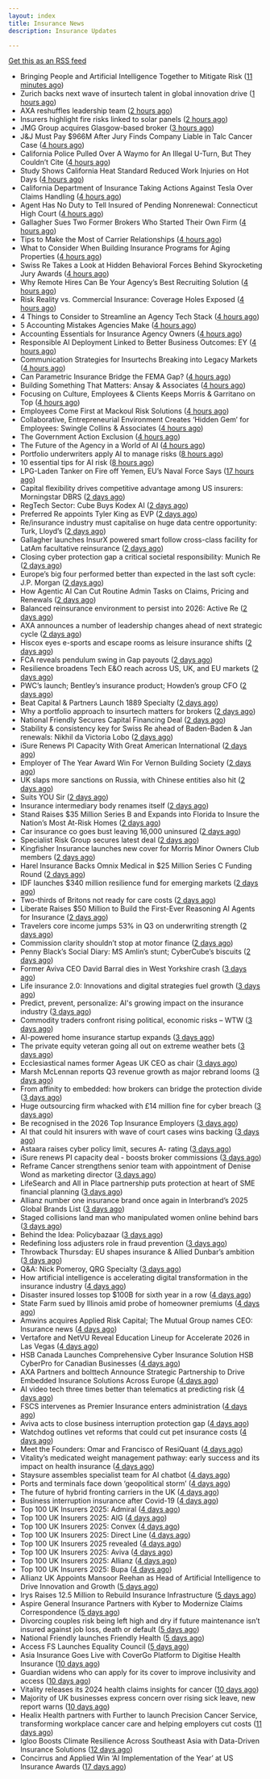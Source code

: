 ```yaml
---
layout: index
title: Insurance News
description: Insurance Updates

---
```


[Get this as an RSS feed](/insurance.rss)

<!-- news_marker starts -->
- Bringing People and Artificial Intelligence Together to Mitigate Risk ([11 minutes ago](https://www.insurancejournal.com/magazines/mag-features/2025/10/20/844004.htm))
- Zurich backs next wave of insurtech talent in global innovation drive ([1 hours ago](https://www.insurancebusinessmag.com/uk/news/breaking-news/zurich-backs-next-wave-of-insurtech-talent-in-global-innovation-drive-553495.aspx))
- AXA reshuffles leadership team ([2 hours ago](https://www.insurancebusinessmag.com/uk/news/breaking-news/axa-reshuffles-leadership-team-553494.aspx))
- Insurers highlight fire risks linked to solar panels ([2 hours ago](https://www.insurancebusinessmag.com/uk/news/breaking-news/insurers-highlight-fire-risks-linked-to-solar-panels-553493.aspx))
- JMG Group acquires Glasgow-based broker ([3 hours ago](https://www.insurancebusinessmag.com/uk/news/mergers-acquisitions/jmg-group-acquires-glasgowbased-broker-553489.aspx))
- J&J Must Pay $966M After Jury Finds Company Liable in Talc Cancer Case ([4 hours ago](https://www.insurancejournal.com/magazines/mag-features/2025/10/20/843985.htm))
- California Police Pulled Over A Waymo for An Illegal U-Turn, But They Couldn’t Cite ([4 hours ago](https://www.insurancejournal.com/magazines/mag-features/2025/10/20/843984.htm))
- Study Shows California Heat Standard Reduced Work Injuries on Hot Days ([4 hours ago](https://www.insurancejournal.com/magazines/mag-features/2025/10/20/843983.htm))
- California Department of Insurance Taking Actions Against Tesla Over Claims Handling ([4 hours ago](https://www.insurancejournal.com/magazines/mag-features/2025/10/20/843982.htm))
- Agent Has No Duty to Tell Insured of Pending Nonrenewal: Connecticut High Court ([4 hours ago](https://www.insurancejournal.com/magazines/mag-features/2025/10/20/843981.htm))
- Gallagher Sues Two Former Brokers Who Started Their Own Firm ([4 hours ago](https://www.insurancejournal.com/magazines/mag-features/2025/10/20/843980.htm))
- Tips to Make the Most of Carrier Relationships ([4 hours ago](https://www.insurancejournal.com/magazines/mag-features/2025/10/20/843979.htm))
- What to Consider When Building Insurance Programs for Aging Properties ([4 hours ago](https://www.insurancejournal.com/magazines/mag-features/2025/10/20/843978.htm))
- Swiss Re Takes a Look at Hidden Behavioral Forces Behind Skyrocketing Jury Awards ([4 hours ago](https://www.insurancejournal.com/magazines/mag-features/2025/10/20/843977.htm))
- Why Remote Hires Can Be Your Agency’s Best Recruiting Solution ([4 hours ago](https://www.insurancejournal.com/magazines/mag-features/2025/10/20/843976.htm))
- Risk Reality vs. Commercial Insurance: Coverage Holes Exposed ([4 hours ago](https://www.insurancejournal.com/magazines/mag-features/2025/10/20/843975.htm))
- 4 Things to Consider to Streamline an Agency Tech Stack ([4 hours ago](https://www.insurancejournal.com/magazines/mag-features/2025/10/20/843974.htm))
- 5 Accounting Mistakes Agencies Make ([4 hours ago](https://www.insurancejournal.com/magazines/mag-features/2025/10/20/843971.htm))
- Accounting Essentials for Insurance Agency Owners ([4 hours ago](https://www.insurancejournal.com/magazines/mag-features/2025/10/20/843970.htm))
- Responsible AI Deployment Linked to Better Business Outcomes: EY ([4 hours ago](https://www.insurancejournal.com/magazines/mag-features/2025/10/20/843969.htm))
- Communication Strategies for Insurtechs Breaking into Legacy Markets ([4 hours ago](https://www.insurancejournal.com/magazines/mag-features/2025/10/20/843968.htm))
- Can Parametric Insurance Bridge the FEMA Gap? ([4 hours ago](https://www.insurancejournal.com/magazines/mag-features/2025/10/20/843967.htm))
- Building Something That Matters: Ansay & Associates ([4 hours ago](https://www.insurancejournal.com/magazines/mag-features/2025/10/20/843965.htm))
- Focusing on Culture, Employees & Clients Keeps Morris & Garritano on Top ([4 hours ago](https://www.insurancejournal.com/magazines/mag-features/2025/10/20/843964.htm))
- Employees Come First at Mackoul Risk Solutions ([4 hours ago](https://www.insurancejournal.com/magazines/mag-features/2025/10/20/843962.htm))
- Collaborative, Entrepreneurial Environment Creates ‘Hidden Gem’ for Employees: Swingle Collins & Associates ([4 hours ago](https://www.insurancejournal.com/magazines/mag-features/2025/10/20/843961.htm))
- The Government Action Exclusion ([4 hours ago](https://www.insurancejournal.com/magazines/mag-features/2025/10/20/843959.htm))
- The Future of the Agency in a World of AI ([4 hours ago](https://www.insurancejournal.com/magazines/mag-features/2025/10/20/843957.htm))
- Portfolio underwriters apply AI to manage risks ([8 hours ago](https://www.dig-in.com/news/portfolio-underwriters-apply-ai-to-manage-risks))
- 10 essential tips for AI risk ([8 hours ago](https://www.dig-in.com/opinion/10-essential-tips-for-ai-risk))
- LPG-Laden Tanker on Fire off Yemen, EU’s Naval Force Says ([17 hours ago](https://www.insurancejournal.com/news/international/2025/10/19/844234.htm))
- Capital flexibility drives competitive advantage among US insurers: Morningstar DBRS ([2 days ago](https://www.reinsurancene.ws/capital-flexibility-drives-competitive-advantage-among-us-insurers-morningstar-dbrs/))
- RegTech Sector: Cube Buys Kodex AI ([2 days ago](https://insurance-edge.net/2025/10/17/regtech-sector-cube-buys-kodex-ai/))
- Preferred Re appoints Tyler King as EVP ([2 days ago](https://www.reinsurancene.ws/preferred-re-appoints-tyler-king-as-evp/))
- Re/insurance industry must capitalise on huge data centre opportunity: Turk, Lloyd’s ([2 days ago](https://www.reinsurancene.ws/re-insurance-industry-must-capitalise-on-huge-data-centre-opportunity-turk-lloyds/))
- Gallagher launches InsurX powered smart follow cross-class facility for LatAm facultative reinsurance ([2 days ago](https://www.reinsurancene.ws/gallagher-launches-insurx-powered-smart-follow-cross-class-facility-for-latam-facultative-reinsurance/))
- Closing cyber protection gap a critical societal responsibility: Munich Re ([2 days ago](https://www.reinsurancene.ws/closing-cyber-protection-gap-a-critical-societal-responsibility-munich-re/))
- Europe’s big four performed better than expected in the last soft cycle: J.P. Morgan ([2 days ago](https://www.reinsurancene.ws/europes-big-four-performed-better-than-expected-in-the-last-soft-cycle-j-p-morgan/))
- How Agentic AI Can Cut Routine Admin Tasks on Claims, Pricing and Renewals ([2 days ago](https://insurance-edge.net/2025/10/17/how-agentic-ai-can-cut-routine-admin-tasks-on-claims-pricing-and-renewals/))
- Balanced reinsurance environment to persist into 2026: Active Re ([2 days ago](https://www.reinsurancene.ws/balanced-reinsurance-environment-to-persist-into-2026-active-re/))
- AXA announces a number of leadership changes ahead of next strategic cycle ([2 days ago](https://www.reinsurancene.ws/axa-announces-a-number-of-leadership-changes-ahead-of-next-strategic-cycle/))
- Hiscox eyes e-sports and escape rooms as leisure insurance shifts ([2 days ago](https://www.insurancebusinessmag.com/uk/news/professional-liability/hiscox-eyes-esports-and-escape-rooms-as-leisure-insurance-shifts-553249.aspx))
- FCA reveals pendulum swing in Gap payouts ([2 days ago](https://www.postonline.co.uk/news/7959226/fca-reveals-pendulum-swing-in-gap-payouts))
- Resilience broadens Tech E&O reach across US, UK, and EU markets ([2 days ago](https://www.reinsurancene.ws/resilience-broadens-tech-eo-reach-across-us-uk-and-eu-markets/))
- PWC’s launch; Bentley’s insurance product; Howden’s group CFO ([2 days ago](https://www.postonline.co.uk/news/7959205/pwc%E2%80%99s-launch-bentley%E2%80%99s-insurance-product-howden%E2%80%99s-group-cfo))
- Beat Capital & Partners Launch 1889 Specialty ([2 days ago](https://insurance-edge.net/2025/10/17/beat-capital-partners-launch-1889-specialty/))
- Why a portfolio approach to insurtech matters for brokers ([2 days ago](https://www.insurancebusinessmag.com/uk/news/technology/why-a-portfolio-approach-to-insurtech-matters-for-brokers-553388.aspx))
- National Friendly Secures Capital Financing Deal ([2 days ago](https://insurance-edge.net/2025/10/17/national-friendly-secures-capital-financing-deal/))
- Stability & consistency key for Swiss Re ahead of Baden-Baden & Jan renewals: Nikhil da Victoria Lobo ([2 days ago](https://www.reinsurancene.ws/stability-consistency-key-for-swiss-re-ahead-of-baden-baden-jan-renewals-nikhil-da-victoria-lobo/))
- iSure Renews PI Capacity With Great American International ([2 days ago](https://insurance-edge.net/2025/10/17/isure-renews-pi-capacity-with-great-american-international/))
- Employer of The Year Award Win For Vernon Building Society ([2 days ago](https://insurance-edge.net/2025/10/17/employer-of-the-year-award-win-for-vernon-building-society/))
- UK slaps more sanctions on Russia, with Chinese entities also hit ([2 days ago](https://www.insurancebusinessmag.com/uk/news/marine/uk-slaps-more-sanctions-on-russia-with-chinese-entities-also-hit-553367.aspx))
- Suits YOU Sir ([2 days ago](https://www.insurancebusinessmag.com/uk/news/auto-motor/suits-you-sir-553365.aspx))
- Insurance intermediary body renames itself ([2 days ago](https://www.insurancebusinessmag.com/uk/news/travel/insurance-intermediary-body-renames-itself-553359.aspx))
- Stand Raises $35 Million Series B and Expands into Florida to Insure the Nation’s Most At-Risk Homes ([2 days ago](https://www.insurtechinsights.com/stand-raises-35-million-series-b-and-expands-into-florida-to-insure-the-nations-most-at-risk-homes/))
- Car insurance co goes bust leaving 16,000 uninsured ([2 days ago](https://www.insurancebusinessmag.com/uk/news/auto-motor/car-insurance-co-goes-bust-leaving-16000-uninsured-553357.aspx))
- Specialist Risk Group secures latest deal ([2 days ago](https://www.insurancebusinessmag.com/uk/news/breaking-news/specialist-risk-group-secures-latest-deal-553355.aspx))
- Kingfisher Insurance launches new cover for Morris Minor Owners Club members ([2 days ago](https://www.insurancebusinessmag.com/uk/news/auto-motor/kingfisher-insurance-launches-new-cover-for-morris-minor-owners-club-members-553354.aspx))
- Harel Insurance Backs Omnix Medical in $25 Million Series C Funding Round ([2 days ago](https://www.insurtechinsights.com/harel-insurance-backs-omnix-medical-in-25-million-series-c-funding-round/))
- IDF launches $340 million resilience fund for emerging markets ([2 days ago](https://www.insurancebusinessmag.com/uk/news/breaking-news/idf-launches-340-million-resilience-fund-for-emerging-markets-553353.aspx))
- Two-thirds of Britons not ready for care costs ([2 days ago](https://www.insurancebusinessmag.com/uk/news/breaking-news/twothirds-of-britons-not-ready-for-care-costs-553351.aspx))
- Liberate Raises $50 Million to Build the First-Ever Reasoning AI Agents for Insurance ([2 days ago](https://www.insurtechinsights.com/liberate-raises-50-million-to-build-the-first-ever-reasoning-ai-agents-for-insurance/))
- Travelers core income jumps 53% in Q3 on underwriting strength ([2 days ago](https://www.insurancebusinessmag.com/uk/news/breaking-news/travelers-core-income-jumps-53-in-q3-on-underwriting-strength-553390.aspx))
- Commission clarity shouldn’t stop at motor finance ([2 days ago](https://www.postonline.co.uk/regulation/7959217/commission-clarity-shouldn%E2%80%99t-stop-at-motor-finance))
- Penny Black’s Social Diary: MS Amlin’s stunt; CyberCube’s biscuits ([2 days ago](https://www.postonline.co.uk/people/7959018/penny-black%E2%80%99s-social-diary-ms-amlin%E2%80%99s-stunt-cybercube%E2%80%99s-biscuits))
- Former Aviva CEO David Barral dies in West Yorkshire crash ([3 days ago](https://www.insurancebusinessmag.com/uk/news/breaking-news/former-aviva-ceo-david-barral-dies-in-west-yorkshire-crash-553311.aspx))
- Life insurance 2.0: Innovations and digital strategies fuel growth ([3 days ago](https://www.dig-in.com/opinion/innovations-and-digital-strategies-fuel-growth))
- Predict, prevent, personalize: AI's growing impact on the insurance industry ([3 days ago](https://www.dig-in.com/opinion/ais-growing-impact-on-the-insurance-industry))
- Commodity traders confront rising political, economic risks – WTW ([3 days ago](https://www.insurancebusinessmag.com/uk/news/breaking-news/commodity-traders-confront-rising-political-economic-risks--wtw-553288.aspx))
- AI-powered home insurance startup expands ([3 days ago](https://www.dig-in.com/articles/ai-powered-home-insurance-startup-expands))
- The private equity veteran going all out on extreme weather bets ([3 days ago](https://www.dig-in.com/articles/the-private-equity-veteran-going-all-out-on-extreme-weather-bets))
- Ecclesiastical names former Ageas UK CEO as chair ([3 days ago](https://www.postonline.co.uk/news/7959224/ecclesiastical-names-former-ageas-uk-ceo-as-chair))
- Marsh McLennan reports Q3 revenue growth as major rebrand looms ([3 days ago](https://www.insurancebusinessmag.com/uk/news/breaking-news/marsh-mclennan-reports-q3-revenue-growth-as-major-rebrand-looms-553225.aspx))
- From affinity to embedded: how brokers can bridge the protection divide ([3 days ago](https://www.insurancebusinessmag.com/uk/news/technology/from-affinity-to-embedded-how-brokers-can-bridge-the-protection-divide-553215.aspx))
- Huge outsourcing firm whacked with £14 million fine for cyber breach ([3 days ago](https://www.insurancebusinessmag.com/uk/news/cyber/huge-outsourcing-firm-whacked-with-14-million-fine-for-cyber-breach-553214.aspx))
- Be recognised in the 2026 Top Insurance Employers ([3 days ago](https://www.insurancebusinessmag.com/uk/news/breaking-news/be-recognised-in-the-2026-top-insurance-employers-553213.aspx))
- AI that could hit insurers with wave of court cases wins backing ([3 days ago](https://www.postonline.co.uk/claims/7959206/ai-that-could-hit-insurers-with-wave-of-court-cases-wins-backing))
- Astaara raises cyber policy limit, secures A- rating ([3 days ago](https://www.insurancebusinessmag.com/uk/news/cyber/astaara-raises-cyber-policy-limit-secures-a-rating-553203.aspx))
- iSure renews PI capacity deal - boosts broker commissions ([3 days ago](https://www.insurancebusinessmag.com/uk/news/professional-liability/isure-renews-pi-capacity-deal--boosts-broker-commissions-553201.aspx))
- Reframe Cancer strengthens senior team with appointment of Denise Wond as marketing director ([3 days ago](https://ifamagazine.com/reframe-cancer-strengthens-senior-team-with-appointment-of-denise-wond-as-marketing-director/))
- LifeSearch and All in Place partnership puts protection at heart of SME financial planning ([3 days ago](https://ifamagazine.com/lifesearch-and-all-in-place-partnership-puts-protection-at-heart-of-sme-financial-planning/))
- Allianz number one insurance brand once again in Interbrand’s 2025 Global Brands List ([3 days ago](https://www.insurancebusinessmag.com/uk/news/breaking-news/allianz-number-one-insurance-brand-once-again-in-interbrands-2025-global-brands-list-553189.aspx))
- Staged collisions land man who manipulated women online behind bars ([3 days ago](https://www.insurancebusinessmag.com/uk/news/breaking-news/staged-collisions-land-man-who-manipulated-women-online-behind-bars-553186.aspx))
- Behind the Idea: Policybazaar ([3 days ago](https://thefintechtimes.com/behind-the-idea-policybazaar/))
- Redefining loss adjusters role in fraud prevention ([3 days ago](https://www.postonline.co.uk/claims/7959117/redefining-loss-adjusters-role-in-fraud-prevention))
- Throwback Thursday: EU shapes insurance & Allied Dunbar’s ambition ([3 days ago](https://www.postonline.co.uk/regulation/7956772/throwback-thursday-eu-shapes-insurance-allied-dunbar%E2%80%99s-ambition))
- Q&A: Nick Pomeroy, QRG Specialty ([3 days ago](https://www.postonline.co.uk/lloyd%E2%80%99slondon/7958289/qa-nick-pomeroy-qrg-specialty))
- How artificial intelligence is accelerating digital transformation in the insurance industry ([4 days ago](https://www.dig-in.com/opinion/ai-is-accelerating-digital-transformation))
- Disaster insured losses top $100B for sixth year in a row ([4 days ago](https://www.dig-in.com/articles/disaster-insured-losses-top-100b-for-sixth-year-in-a-row))
- State Farm sued by Illinois amid probe of homeowner premiums ([4 days ago](https://www.dig-in.com/articles/state-farm-sued-by-illinois-amid-probe-of-homeowner-premiums))
- Amwins acquires Applied Risk Capital; The Mutual Group names CEO: Insurance news ([4 days ago](https://www.dig-in.com/news/amwins-acquires-arc-mutual-group-ceo-insurance))
- Vertafore and NetVU Reveal Education Lineup for Accelerate 2026 in Las Vegas ([4 days ago](https://www.insurtechinsights.com/vertafore-and-netvu-reveal-education-lineup-for-accelerate-2026-in-las-vegas/))
- HSB Canada Launches Comprehensive Cyber Insurance Solution HSB CyberPro for Canadian Businesses ([4 days ago](https://www.insurtechinsights.com/hsb-canada-launches-comprehensive-cyber-insurance-solution-hsb-cyberpro-for-canadian-businesses/))
- AXA Partners and bolttech Announce Strategic Partnership to Drive Embedded Insurance Solutions Across Europe ([4 days ago](https://www.insurtechinsights.com/axa-partners-and-bolttech-announce-strategic-partnership-to-drive-embedded-insurance-solutions-across-europe/))
- AI video tech three times better than telematics at predicting risk ([4 days ago](https://www.postonline.co.uk/technology/7959219/ai-video-tech-three-times-better-than-telematics-at-predicting-risk))
- FSCS intervenes as Premier Insurance enters administration ([4 days ago](https://www.postonline.co.uk/news/7959221/16000-customers-to-be-protected-by-fscs-as-premier-enters-administration))
- Aviva acts to close business interruption protection gap ([4 days ago](https://www.postonline.co.uk/commercial/7959220/aviva-acts-to-close-business-interruption-protection-gap))
- Watchdog outlines vet reforms that could cut pet insurance costs ([4 days ago](https://www.postonline.co.uk/news/7959218/watchdog-outlines-vet-reforms-that-could-cut-pet-insurance-costs))
- Meet the Founders: Omar and Francisco of ResiQuant ([4 days ago](https://www.insurtechinsights.com/meet-the-founders-omar-and-francisco-of-resiquant/))
- Vitality’s medicated weight management pathway: early success and its impact on health insurance ([4 days ago](https://ifamagazine.com/vitalitys-medicated-weight-management-pathway-early-success-and-its-impact-on-health-insurance/))
- Staysure assembles specialist team for AI chatbot ([4 days ago](https://www.postonline.co.uk/technology/7959215/staysure-assembles-specialist-team-for-ai-chatbot))
- Ports and terminals face down ‘geopolitical storm’ ([4 days ago](https://www.postonline.co.uk/lloyd%E2%80%99slondon/7959214/ports-and-terminals-face-down-%E2%80%98geopolitical-storm%E2%80%99))
- The future of hybrid fronting carriers in the UK ([4 days ago](https://www.postonline.co.uk/commercial/7958968/the-future-of-hybrid-fronting-carriers-in-the-uk))
- Business interruption insurance after Covid-19 ([4 days ago](https://www.postonline.co.uk/commercial/7959040/business-interruption-insurance-after-covid-19))
- Top 100 UK Insurers 2025: Admiral ([4 days ago](https://www.postonline.co.uk/personal/7959070/top-100-uk-insurers-2025-admiral))
- Top 100 UK Insurers 2025: AIG ([4 days ago](https://www.postonline.co.uk/commercial/7959073/top-100-uk-insurers-2025-aig))
- Top 100 UK Insurers 2025: Convex ([4 days ago](https://www.postonline.co.uk/commercial/7959032/top-100-uk-insurers-2025-convex))
- Top 100 UK Insurers 2025: Direct Line ([4 days ago](https://www.postonline.co.uk/personal/7959013/top-100-uk-insurers-2025-direct-line))
- Top 100 UK Insurers 2025 revealed ([4 days ago](https://www.postonline.co.uk/personal/7959011/top-100-uk-insurers-2025-revealed))
- Top 100 UK Insurers 2025: Aviva ([4 days ago](https://www.postonline.co.uk/personal/7959012/top-100-uk-insurers-2025-aviva))
- Top 100 UK Insurers 2025: Allianz ([4 days ago](https://www.postonline.co.uk/personal/7959023/top-100-uk-insurers-2025-allianz))
- Top 100 UK Insurers 2025: Bupa ([4 days ago](https://www.postonline.co.uk/personal/7958996/top-100-uk-insurers-2025-bupa))
- Allianz UK Appoints Mansoor Reehan as Head of Artificial Intelligence to Drive Innovation and Growth ([5 days ago](https://www.insurtechinsights.com/allianz-uk-appoints-mansoor-reehan-as-head-of-artificial-intelligence-to-drive-innovation-and-growth/))
- Irys Raises 12.5 Million to Rebuild Insurance Infrastructure ([5 days ago](https://www.insurtechinsights.com/irys-raises-12-5-million-to-rebuild-insurance-infrastructure/))
- Aspire General Insurance Partners with Kyber to Modernize Claims Correspondence ([5 days ago](https://www.insurtechinsights.com/aspire-general-insurance-partners-with-kyber-to-modernize-claims-correspondence/))
- Divorcing couples risk being left high and dry if future maintenance isn’t insured against job loss, death or default ([5 days ago](https://ifamagazine.com/divorcing-couples-risk-being-left-high-and-dry-if-future-maintenance-isnt-insured-against-job-loss-death-or-default/))
- National Friendly launches Friendly Health ([5 days ago](https://ifamagazine.com/national-friendly-launches-friendly-health/))
- Access FS Launches Equality Council ([5 days ago](https://ifamagazine.com/access-fs-launches-equality-council/))
- Asia Insurance Goes Live with CoverGo Platform to Digitise Health Insurance ([10 days ago](https://thefintechtimes.com/asia-insurance-goes-live-with-covergo-platform-to-digitise-health-insurance/))
- Guardian widens who can apply for its cover to improve inclusivity and access ([10 days ago](https://ifamagazine.com/guardian-widens-who-can-apply-for-its-cover-to-improve-inclusivity-and-access/))
- Vitality releases its 2024 health claims insights for cancer ([10 days ago](https://ifamagazine.com/vitality-releases-its-2024-health-claims-insights-for-cancer/))
- Majority of UK businesses express concern over rising sick leave, new report warns ([10 days ago](https://ifamagazine.com/majority-of-uk-businesses-express-concern-over-rising-sick-leave-new-report-warns/))
- Healix Health partners with Further to launch Precision Cancer Service, transforming workplace cancer care and helping employers cut costs ([11 days ago](https://ifamagazine.com/healix-health-partners-with-further-to-launch-precision-cancer-service-transforming-workplace-cancer-care-and-helping-employers-cut-costs/))
- Igloo Boosts Climate Resilience Across Southeast Asia with Data-Driven Insurance Solutions ([12 days ago](https://thefintechtimes.com/igloo-boosts-climate-resilience-across-southeast-asia-with-data-driven-insurance-solutions/))
- Concirrus and Applied Win ‘AI Implementation of the Year’ at US Insurance Awards ([17 days ago](https://thefintechtimes.com/concirrus-ai-cuts-aviation-underwriting-time-from-36-hours-to-minutes-for-applied-aviation/))

<!-- news_marker ends -->